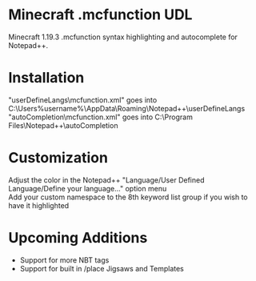 # Minecraft .mcfunction UDL
Minecraft 1.19.3 .mcfunction syntax highlighting and autocomplete for Notepad++.

# Installation
"userDefineLangs\mcfunction.xml" goes into C:\Users%username%\AppData\Roaming\Notepad++\userDefineLangs  
"autoCompletion\mcfunction.xml" goes into C:\Program Files\Notepad++\autoCompletion

# Customization
Adjust the color in the Notepad++ "Language/User Defined Language/Define your language..." option menu  
Add your custom namespace to the 8th keyword list group if you wish to have it highlighted

# Upcoming Additions
* Support for more NBT tags
* Support for built in /place Jigsaws and Templates
